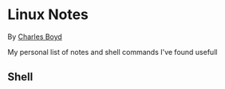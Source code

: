 # Linux Notes
By [Charles Boyd](http://charlesboyd.me/?ref=github-linuxnotes)

My personal list of notes and shell commands I've found usefull

## Shell

